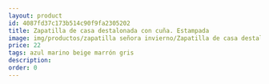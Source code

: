 ```yaml
---
layout: product
id: 4087fd37c173b514c90f9fa2305202
title: Zapatilla de casa destalonada con cuña. Estampada
image: img/productos/zapatilla señora invierno/Zapatilla de casa destalonada con cuña. Estampada=22=azul marino beige marrón gris.webp
price: 22
tags: azul marino beige marrón gris
description: 
order: 0
---
```


